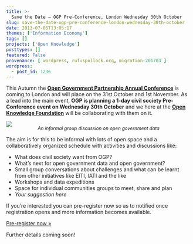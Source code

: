 ```yaml
---
title: >-
  Save the Date – OGP Pre-Conference, London Wednesday 30th October
slug: save-the-date-ogp-pre-conference-london-wednesday-30th-october
date: 2013-07-05T13:05:17
themes: ['Information Economy']
tags: []
projects: ['Open Knowledge']
posttypes: []
featured: False
provenance: [ wordpress, rufuspollock.org, migration-201703 ]
wordpress:
  - post_id: 1236
---
```


<!-- magazine.image=http://farm6.static.flickr.com/5286/5246882844_b37d5a46e8_z.jpg -->

<p>This Autumn the <strong><a href="http://www.opengovpartnership.org/calendar/open-government-partnership-annual-conference">Open Government Partnership Annual Conference</a></strong> is coming to London and will place on the 31st October and 1st November. As a lead into the main event, <strong>OGP is planning a 1-day civil society
Pre-Conference event on Wednesday 30th October</strong> and we here at the <strong><a href="http://okfn.org/">Open Knowledge Foundation</a></strong> will be collaborating with them on it.</p>

<p><img src="http://farm6.static.flickr.com/5286/5246882844_b37d5a46e8_z.jpg" /></p>

<p class="caption" style="font-size: 90%; font-style: italic; text-align: center; margin-top: -18px;">An informal group discussion on open government data</p>

<p>The aim is for this to be informal with lots of open space and a collaboratively organized schedule with activities and discussions like:</p>

<ul>
<li>What does civil society want from OGP?</li>
<li>What&#8217;s next for open government data and open government?</li>
<li>Small group conversations about challenges and what can be learnt from other initiatives like EITI, IATI and the like</li>
<li>Workshops and data expeditions</li>
<li>Space for individual communities groups to meet, share and plan</li>
<li><em>Your suggestion here</em></li>
</ul>

<p>If you&#8217;re interested you can pre-register now so as to notified once registration opens and more information becomes available.</p>

<p><a class="btn btn-primary btn-large" href="https://docs.google.com/a/okfn.org/forms/d/1qyedmMqmi1yoNxipk-Sbeb1DiY9_HRclabtW9o_oXBI/viewform">Pre-register now &raquo;</a></p>

<p>Further details coming soon!</p>
<img src="http://feeds.feedburner.com/~r/okfn/~4/olq-OgUMY4c" height="1" width="1"/>

